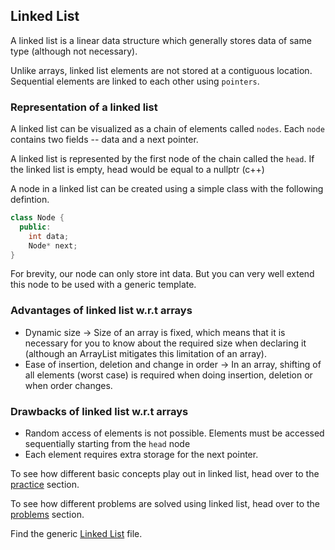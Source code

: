 ## Linked List
A linked list is a linear data structure which generally stores data of same type (although not necessary).

Unlike arrays, linked list elements are not stored at a contiguous location. 
Sequential elements are linked to each other using `pointers`.


### Representation of a linked list
A linked list can be visualized as a chain of elements called `nodes`. Each `node` contains two fields -- data and a next pointer.

A linked list is represented by the first node of the chain called the `head`. If the linked list is empty, head would be equal to a nullptr (c++) 

A node in a linked list can be created using a simple class with the following defintion.

```cpp
class Node {
  public:
    int data;
    Node* next;
}
```

For brevity, our node can only store int data. But you can very well extend this node to be used with a generic template.


### Advantages of linked list w.r.t arrays
* Dynamic size -> Size of an array is fixed, which means that it is necessary for you to know about the required size when declaring it (although an ArrayList mitigates this limitation of an array).
* Ease of insertion, deletion and change in order -> In an array, shifting of all elements (worst case) is required when doing insertion, deletion or when order changes.

### Drawbacks of linked list w.r.t arrays
* Random access of elements is not possible. Elements must be accessed sequentially starting from the `head` node
* Each element requires extra storage for the next pointer.

To see how different basic concepts play out in linked list, head over to the [practice](practice/) section.

To see how different problems are solved using linked list, head over to the [problems](problems/) section.

Find the generic [Linked List](linked-list.h) file.